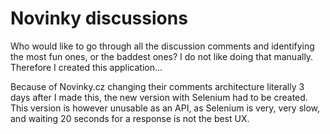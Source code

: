 # Novinky discussions
Who would like to go through all the discussion comments and identifying the most fun ones, or the baddest ones? I do not like doing that manually. Therefore I created this application...

Because of Novinky.cz changing their comments architecture literally 3 days after I made this, the new version with Selenium had to be created. This version is however unusable as an API, as Selenium is very, very slow, and waiting 20 seconds for a response is not the best UX.
